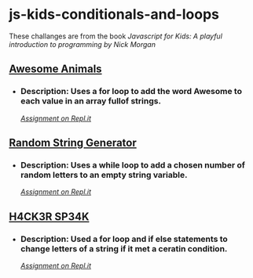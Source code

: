 # js-kids-conditionals-and-loops
These challanges are from the book *Javascript for Kids: A playful introduction to programming by Nick Morgan*

## [Awesome Animals](https://github.com/TrinityTerry/js-kids-conditionals-and-loops/tree/master/js-kids-awesome-animals)
- ### Description: Uses a for loop to add the word Awesome to each value in an array fullof strings. 
    *[Assignment on Repl.it]()*

## [Random String Generator](https://github.com/TrinityTerry/js-kids-conditionals-and-loops/tree/master/js-kids-random-string-generator)
- ### Description: Uses a while loop to add a chosen number of random letters to an empty string variable. 
    *[Assignment on Repl.it]()*

## [H4CK3R SP34K](https://github.com/TrinityTerry/js-kids-conditionals-and-loops/tree/master/js-kids-h4ck3r-sp34k)
- ### Description: Used a for loop and if else statements  to change letters of a string if it met a ceratin condition.
    *[Assignment on Repl.it]()*
